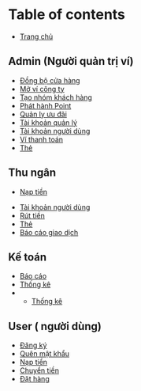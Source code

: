 
# Table of contents

* [Trang chủ](README.md)


##	Admin (Người quản trị ví)
* [Đồng bộ cửa hàng](admin/dongbocuahang.md)
* [Mở ví công ty](admin/movicongty.md)
* [Tạo nhóm khách hàng](admin/taonhomkhachhang.md)
* [Phát hành Point](admin/phathanhpoint.md)
* [Quản ly ưu đãi](admin/quanlyuudai.md)
* [Tài khoản quản lý](admin/tkquanly.md)
* [Tài khoản người dùng](admin/tknguoidung.md)
* [Ví thanh toán](admin/vithanhtoan.md)
* [Thẻ](admin/the.md)
## Thu ngân
* [Nạp tiền](cashier/topup.md)
<!-- * [Giao dịch](cashier/giaodich.md)
* [Đơn hàng](cashier/images-and-media.md) -->
* [Tài khoản người dùng](cashier/tknguoidung.md)
* [Rút tiền](cashier/vithanhtoan.md)
* [Thẻ](cashier/the.md)
* [Báo cáo giao dịch](cashier/baocaogd.md)

## Kế toán
* [Báo cáo](cashier/integrations.md)
* [Thống kê](cashier/test.md)
* * [Thống kê](cashier/test.md)

## User ( người dùng)
* [Đăng ký](user/integrations.md)
* [Quên mật khẩu](user/test.md)
* [Nạp tiền](user/integrations.md)
* [Chuyển tiền](user/test.md)
* [Đặt hàng](user/test.md)



